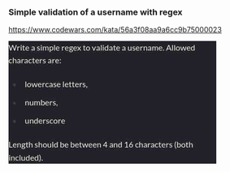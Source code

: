 ### Simple validation of a username with regex

https://www.codewars.com/kata/56a3f08aa9a6cc9b75000023

![description](./description.jpg "Description")
